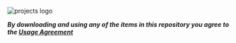 ![projects logo](https://user-images.githubusercontent.com/121398742/209669745-60bba86f-5b3a-485f-a129-bf74f21ff5cb.png)

***By downloading and using any of the items in this repository you agree to the [Usage Agreement](https://github.com/z32kk/projects/blob/main/USAGE%20AGREEMENT.md)***
